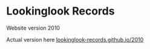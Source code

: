 # Lookinglook Records

Website version 2010

Actual version here [lookinglook-records.github.io/2010](http://lookinglook-records.github.io/2010)
